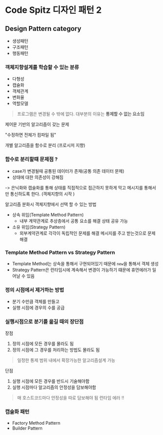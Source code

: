 # Code Spitz 디자인 패턴 2

## Design Pattern category 

* 생성패턴 
* 구조패턴 
* 행동패턴

### 객체지향설계를 학습할 수 있는 분류

* 다형성
* 캡슐화 
* 객체관계
* 변화율 
* 역할모델

> 프로그램은 변경될 수 밖에 없다. 
> 대부분의 이유는 **통제할 수 없는 요소임**

제어문 기반의 알고리즘이 갖는 문제 

"수정하면 전체가 컴파일 됨"

개별 알고리즘을 함수로 분리
(프로시저 지향)

### 함수로 분리할떄 문제점 ? 

* case가 변경될때 공통된 데이터가 존재(공통 의존 데이터 문제)
* 상태에 대한 의존성이 강해짐

-> 은닉화와 캡술화를 통해 상태를 직접적으로 접근하지 못하게 막고 메시지를 통해서만 통신하도록 한다. (객체지향의 시작 )

알고리즘 분화시 객체지향에서 선택 할 수 있는 방법 

* 상속 위임(Template Method Pattern)
    * 내부 계약관계로 추상층에서 공통 요소를 해결 상태 공유 가능 
* 소유 위임(Strategy Pattern)
    * 외부계약관계로 각각이 독립적인 문제를 해결 메시지를 주고 받는것으로 문제해결 


### Template Method Pattern vs Strategy Pattern

* Template Method는 상속을 통해서 구현되어있기 때문에 `new`을 통해서 객체 생성 
* Strategy Pattern은 런타임시에 계속해서 변경이 가능하기 떄문에 휴먼에러가 일어날 수 있음 

### 정의 시점에서 제거하는 방법 

* 분기 수만큼 객체를 만들고 
* 실행 시점에 경우의 수를 공급

### 실행시점으로 분기를 옮길 때의 장단점

장점  

1. 정의 시점에 모든 경우를 몰라도 됨 
2. 정의 시점에 그 경우를 처리하는 방법도 몰라도 됨 

> 일정한 통제 범위 내에서 확장가능한 알고리즘설계 가능 

단점 

1. 실행 시점에 모든 경우를 반드시 기술해야함
2. 실행 시점마다 알고리즘의 안정성을 담보해야함 

> 매 호스트코드마다 안정성을 따로 담보해야 됨 
런타임 에러 !! 

### 캡술화 패턴 

* Factory Method Pattern
* Builder Pattern 





